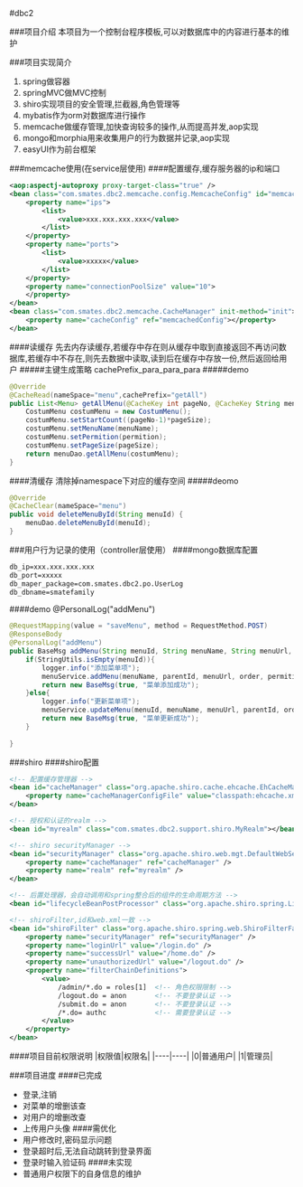 #dbc2

###项目介绍
本项目为一个控制台程序模板,可以对数据库中的内容进行基本的维护

###项目实现简介
1. spring做容器
1. springMVC做MVC控制
1. shiro实现项目的安全管理,拦截器,角色管理等
1. mybatis作为orm对数据库进行操作
1. memcache做缓存管理,加快查询较多的操作,从而提高并发,aop实现
1. mongo和morphia用来收集用户的行为数据并记录,aop实现
1. easyUI作为前台框架

###memcache使用(在service层使用)
####配置缓存,缓存服务器的ip和端口
```xml
<aop:aspectj-autoproxy proxy-target-class="true" />
<bean class="com.smates.dbc2.memcache.config.MemcacheConfig" id="memcachedConfig">
	<property name="ips">
		<list>
			<value>xxx.xxx.xxx.xxx</value>
		</list>
	</property>
	<property name="ports">
		<list>
			<value>xxxxx</value>
		</list>
	</property>
	<property name="connectionPoolSize" value="10">
	</property>
</bean>
<bean class="com.smates.dbc2.memcache.CacheManager" init-method="init">
	<property name="cacheConfig" ref="memcachedConfig"></property>
</bean>
```
####读缓存
先去内存读缓存,若缓存中存在则从缓存中取到直接返回不再访问数据库,若缓存中不存在,则先去数据中读取,读到后在缓存中存放一份,然后返回给用户
#####主键生成策略
cachePrefix_para_para_para
#####demo
```java
@Override
@CacheRead(nameSpace="menu",cachePrefix="getAll")
public List<Menu> getAllMenu(@CacheKey int pageNo, @CacheKey String menuName, @CacheKey String permition, @CacheKey int pageSize) {
	CostumMenu costumMenu = new CostumMenu();
	costumMenu.setStartCount((pageNo-1)*pageSize);
	costumMenu.setMenuName(menuName);
	costumMenu.setPermition(permition);
	costumMenu.setPageSize(pageSize);
	return menuDao.getAllMenu(costumMenu);
}
```

####清缓存
清除掉namespace下对应的缓存空间
#####deomo
```java
@Override
@CacheClear(nameSpace="menu")
public void deleteMenuById(String menuId) {
	menuDao.deleteMenuById(menuId);
}
```

###用户行为记录的使用（controller层使用）
####mongo数据库配置
```xml
db_ip=xxx.xxx.xxx.xxx
db_port=xxxxx
db_maper_package=com.smates.dbc2.po.UserLog
db_dbname=smatefamily
```
####demo @PersonalLog("addMenu")
```java
@RequestMapping(value = "saveMenu", method = RequestMethod.POST)
@ResponseBody
@PersonalLog("addMenu")
public BaseMsg addMenu(String menuId, String menuName, String menuUrl, String parentId, Integer order, String permition) {
	if(StringUtils.isEmpty(menuId)){
		logger.info("添加菜单项");
		menuService.addMenu(menuName, parentId, menuUrl, order, permition);
		return new BaseMsg(true, "菜单添加成功");
	}else{
		logger.info("更新菜单项");
		menuService.updateMenu(menuId, menuName, menuUrl, parentId, order, permition);
		return new BaseMsg(true, "菜单更新成功");
	}
	
}
```

###shiro
####shiro配置
```xml
<!-- 配置缓存管理器 -->
<bean id="cacheManager" class="org.apache.shiro.cache.ehcache.EhCacheManager">
	<property name="cacheManagerConfigFile" value="classpath:ehcache.xml" />
</bean>

<!-- 授权和认证的realm -->
<bean id="myrealm" class="com.smates.dbc2.support.shiro.MyRealm"></bean>

<!-- shiro securityManager -->
<bean id="securityManager" class="org.apache.shiro.web.mgt.DefaultWebSecurityManager">
	<property name="cacheManager" ref="cacheManager" />
	<property name="realm" ref="myrealm" />
</bean>

<!-- 后置处理器，会自动调用和spring整合后的组件的生命周期方法 -->
<bean id="lifecycleBeanPostProcessor" class="org.apache.shiro.spring.LifecycleBeanPostProcessor" />

<!-- shiroFilter,id和web.xml一致 -->
<bean id="shiroFilter" class="org.apache.shiro.spring.web.ShiroFilterFactoryBean">
	<property name="securityManager" ref="securityManager" />
	<property name="loginUrl" value="/login.do" />
	<property name="successUrl" value="/home.do" />
	<property name="unauthorizedUrl" value="/logout.do" />
	<property name="filterChainDefinitions">
		<value>
			/admin/*.do = roles[1]  <!-- 角色权限限制 -->
			/logout.do = anon       <!-- 不要登录认证 -->
			/submit.do = anon       <!-- 不要登录认证 -->
			/*.do= authc            <!-- 需要登录认证 -->
		</value>
	</property>
</bean>
```
####项目目前权限说明
|权限值|权限名|
|----|----|
|0|普通用户|
|1|管理员|

###项目进度
####已完成
+ 登录,注销
+ 对菜单的增删该查
+ 对用户的增删改查
+ 上传用户头像
####需优化
+ 用户修改时,密码显示问题
+ 登录超时后,无法自动跳转到登录界面
+ 登录时输入验证码
####未实现
+ 普通用户权限下的自身信息的维护


